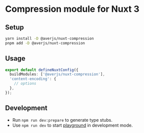 # Compression module for Nuxt 3

## Setup

```bash
yarn install -D @averjs/nuxt-compression
pnpm add -D @averjs/nuxt-compression
```

## Usage

```ts
export default defineNuxtConfig({
  buildModules: ['@averjs/nuxt-compression'],
  'content-encoding': {
    // options
  },
});
```

## Development

- Run `npm run dev:prepare` to generate type stubs.
- Use `npm run dev` to start [playground](./playground) in development mode.
